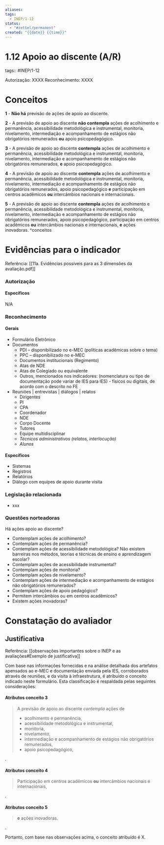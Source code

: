 ```yaml
---
aliases: 
tags:
  - INEP/1-12
status:
  - "#zettel/permanent"
created: "{{date}} {{time}}"
---
```

# 1.12 Apoio ao discente (A/R)

tags:: #INEP/1-12

Autorização: XXXX
Reconhecimento: XXXX

# Conceitos

**1** - **Não há** previsão de ações de apoio ao discente.

**2** - A previsão de apoio ao discente **não contempla** ações de acolhimento e permanência, acessibilidade metodológica e instrumental, monitoria, nivelamento, intermediação e acompanhamento de estágios não obrigatórios remunerados **ou** apoio psicopedagógico.

**3** - A previsão de apoio ao discente **contempla** ações de acolhimento e permanência, acessibilidade metodológica e instrumental, monitoria, nivelamento, intermediação e acompanhamento de estágios não obrigatórios remunerados, **e** apoio psicopedagógico.

**4** - A previsão de apoio ao discente **contempla** ações de acolhimento e permanência, acessibilidade metodológica e instrumental, monitoria, nivelamento, intermediação e acompanhamento de estágios não obrigatórios remunerados, apoio psicopedagógico **e** participação em centros acadêmicos **ou** intercâmbios nacionais e internacionais.

**5** - A previsão de apoio ao discente **contempla** ações de acolhimento e permanência, acessibilidade metodológica e instrumental, monitoria, nivelamento, intermediação e acompanhamento de estágios não obrigatórios remunerados, apoio psicopedagógico, participação em centros acadêmicos **ou** intercâmbios nacionais e internacionais, **e** ações inovadoras. ^conceitos

# Evidências para o indicador

Referência: [[11a. Evidências possíveis para as 3 dimensões da avaliação.pdf]]

### Autorização

#### Específicos

N/A

### Reconhecimento

#### Gerais

- Formulário Eletrônico
- Documentos
 	- PDI – disponibilizado no e-MEC (políticas acadêmicas sobre o tema)
 	- PPC – disponibilizado no e-MEC
 	- Documentos institucionais (Regimento)
 	- Atas de NDE
 	- Atas de Colegiado ou equivalente
 	- Outros, mencionados nos indicadores: (nomenclatura ou tipo de documentação pode variar de IES para IES) - físicos ou digitais, de acordo com o descrito no FE
- Reuniões | entrevistas | diálogos | relatos
 	- Dirigentes
 	- PI
 	- CPA
 	- Coordenador
 	- NDE
 	- Corpo Docente
 	- Tutores
 	- Equipe multidisciplinar
 	- _Técnicos administrativos (relatos, interlocução)_
 	- _Alunos_

#### Específicos

- Sistemas
- Registros
- Relatórios
- Diálogo com equipes de apoio durante visita

### Legislação relacionada

- xxx

### Questões norteadoras

 Há ações apoio ao discente?

- Contemplam ações de acolhimento?
- Contemplam ações de permanência?
- Contemplam ações de acessibilidade metodológica? Não existem barreiras nos métodos, teorias e técnicas de ensino e aprendizagem escolar?
- Contemplam ações de acessibilidade instrumental?
- Contemplam ações de monitoria?
- Contemplam ações de nivelamento?
- Contemplam ações de intermediação e acompanhamento de estágios não obrigatórios remunerados?
- Contemplam ações de apoio pedagógico?
- Permitem intercâmbios ou em centros acadêmicos?
- Existem ações inovadoras?

# Constatação do avaliador

## Justificativa

Referência: [[observações importantes sobre o INEP e as avaliações#Exemplo de justificativa]]

Com base nas informações fornecidas e na análise detalhada dos artefatos apensados ao e-MEC e documentação enviada pela IES, corroborados através de reuniões, e da visita à infraestrutura, é atribuído o conceito indicado neste formulário. Esta classificação é respaldada pelas seguintes considerações:

#### Atributos conceito 3

> A previsão de apoio ao discente _contempla_ ações de
>
> - acolhimento e permanência,
> - acessibilidade metodológica e instrumental,
> - monitoria,
> - nivelamento,
> - intermediação e acompanhamento de estágios não obrigatórios remunerados,
> - apoio psicopedagógico,

.

#### Atributos conceito 4

> Participação em centros acadêmicos **ou** intercâmbios nacionais e internacionais,

.

#### Atributos conceito 5

> **e** ações inovadoras.

.

Portanto, com base nas observações acima, o conceito atribuído é X.
